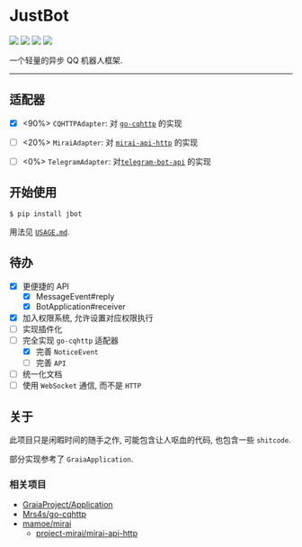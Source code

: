 # JustBot

![](https://img.shields.io/github/repo-size/WindLeaf233/JustBot)
![](https://img.shields.io/pypi/v/jbot)
![](https://img.shields.io/github/license/WindLeaf233/JustBot)
![](https://img.shields.io/badge/made%20with-%E2%9D%A4-important)

一个轻量的异步 QQ 机器人框架.

---

## 适配器

- [x] <90%> `CQHTTPAdapter`: 对 [`go-cqhttp`](https://github.com/Mrs4s/go-cqhttp) 的实现

- [ ] <20%> `MiraiAdapter`: 对 [`mirai-api-http`](https://github.com/project-mirai/mirai-api-http) 的实现

- [ ] <0%> `TelegramAdapter`: 对[`telegram-bot-api`](https://github.com/eternnoir/pyTelegramBotAPI) 的实现

## 开始使用

```shell
$ pip install jbot
```

用法见 [`USAGE.md`](USAGE.md).

## 待办

- [x] 更便捷的 API
  * [x] MessageEvent#reply
  * [x] BotApplication#receiver
- [x] 加入权限系统, 允许设置对应权限执行
- [ ] 实现插件化
- [ ] 完全实现 `go-cqhttp` 适配器
  * [x] 完善 `NoticeEvent`
  * [ ] 完善 `API`
- [ ] 统一化文档
- [ ] 使用 `WebSocket` 通信, 而不是 `HTTP`

## 关于

此项目只是闲暇时间的随手之作, 可能包含让人呕血的代码, 也包含一些 `shitcode`.

部分实现参考了 `GraiaApplication`.

### 相关项目

- [GraiaProject/Application](https://github.com/GraiaProject/Application)
- [Mrs4s/go-cqhttp](https://github.com/Mrs4s/go-cqhttp)
- [mamoe/mirai](https://github.com/mamoe/mirai)
  * [project-mirai/mirai-api-http](https://github.com/project-mirai/mirai-api-http)
